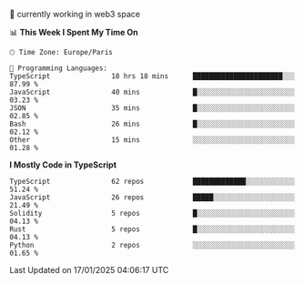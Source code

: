 🔭 currently working in web3 space

<!--START_SECTION:waka-->
📊 **This Week I Spent My Time On** 

```text
🕑︎ Time Zone: Europe/Paris

💬 Programming Languages: 
TypeScript               18 hrs 18 mins      ██████████████████████░░░   87.99 % 
JavaScript               40 mins             █░░░░░░░░░░░░░░░░░░░░░░░░   03.23 % 
JSON                     35 mins             █░░░░░░░░░░░░░░░░░░░░░░░░   02.85 % 
Bash                     26 mins             █░░░░░░░░░░░░░░░░░░░░░░░░   02.12 % 
Other                    15 mins             ░░░░░░░░░░░░░░░░░░░░░░░░░   01.28 % 
```

**I Mostly Code in TypeScript** 

```text
TypeScript               62 repos            █████████████░░░░░░░░░░░░   51.24 % 
JavaScript               26 repos            █████░░░░░░░░░░░░░░░░░░░░   21.49 % 
Solidity                 5 repos             █░░░░░░░░░░░░░░░░░░░░░░░░   04.13 % 
Rust                     5 repos             █░░░░░░░░░░░░░░░░░░░░░░░░   04.13 % 
Python                   2 repos             ░░░░░░░░░░░░░░░░░░░░░░░░░   01.65 % 
```




 Last Updated on 17/01/2025 04:06:17 UTC
<!--END_SECTION:waka-->
